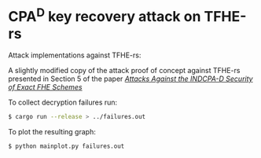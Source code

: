# CPA<sup>D</sup> key recovery attack on TFHE-rs

Attack implementations against TFHE-rs:

A slightly modified copy of the attack proof of concept against TFHE-rs presented in Section 5 of the paper [*Attacks Against the INDCPA-D Security of Exact FHE Schemes*](https://eprint.iacr.org/2024/127)

To collect decryption failures run:
```bash
$ cargo run --release > ../failures.out
```

To plot the resulting graph:
```bash
$ python mainplot.py failures.out
```

